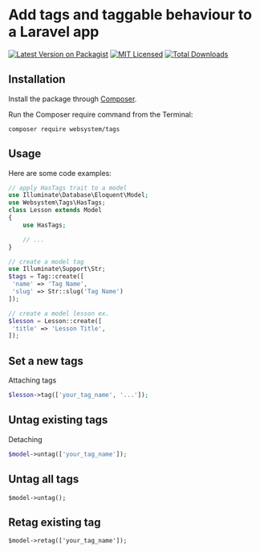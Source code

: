 # Add tags and taggable behaviour to a Laravel app

[![Latest Version on Packagist](https://img.shields.io/packagist/v/websystem/tags.svg?style=flat-square)](https://packagist.org/packages/websystem/tags)
[![MIT Licensed](https://img.shields.io/badge/license-MIT-brightgreen.svg?style=flat-square)](LICENSE.md)
[![Total Downloads](https://img.shields.io/packagist/dt/websystem/tags.svg?style=flat-square)](https://packagist.org/packages/websystem/tags)

## Installation

Install the package through [Composer](http://getcomposer.org/).

Run the Composer require command from the Terminal:

    composer require websystem/tags

## Usage
Here are some code examples:

```php
// apply HasTags trait to a model
use Illuminate\Database\Eloquent\Model;
use Websystem\Tags\HasTags;
class Lesson extends Model
{
    use HasTags;

    // ...
}
```

```php
// create a model tag
use Illuminate\Support\Str;
$tags = Tag::create([
 'name' => 'Tag Name',
 'slug' => Str::slug('Tag Name')
]);
```
```php
// create a model lesson ex.
$lesson = Lesson::create([
 'title' => 'Lesson Title',
]);
```
## Set a new tags
Attaching tags
```php
$lesson->tag(['your_tag_name', '...']);
```
## Untag existing tags
Detaching
```php
$model->untag(['your_tag_name']);
```

## Untag all tags

```
$model->untag();
````

## Retag existing tag
```
$model->retag(['your_tag_name']);
````
